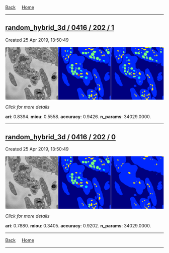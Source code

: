 
[Back](..)&nbsp;&nbsp;&nbsp;&nbsp;&nbsp;[Home](https://leapmanlab.github.io/snapshots)

---

<div class="summary"><a href="1"><h2>random_hybrid_3d / 0416 / 202 / 1</h2></a><p>Created 25 Apr 2019, 13:50:49
</p><a href="1"><img src="1/media/summary.png" align="center"></a><p>
<i>Click for more details</i>
</p></div>

**ari**: 0.8394. **miou**: 0.5558. **accuracy**: 0.9426. **n_params**: 34029.0000. 

---

<div class="summary"><a href="0"><h2>random_hybrid_3d / 0416 / 202 / 0</h2></a><p>Created 25 Apr 2019, 13:50:49
</p><a href="0"><img src="0/media/summary.png" align="center"></a><p>
<i>Click for more details</i>
</p></div>

**ari**: 0.7880. **miou**: 0.3405. **accuracy**: 0.9202. **n_params**: 34029.0000. 

---

[Back](..)&nbsp;&nbsp;&nbsp;&nbsp;&nbsp;[Home](https://leapmanlab.github.io/snapshots)

---